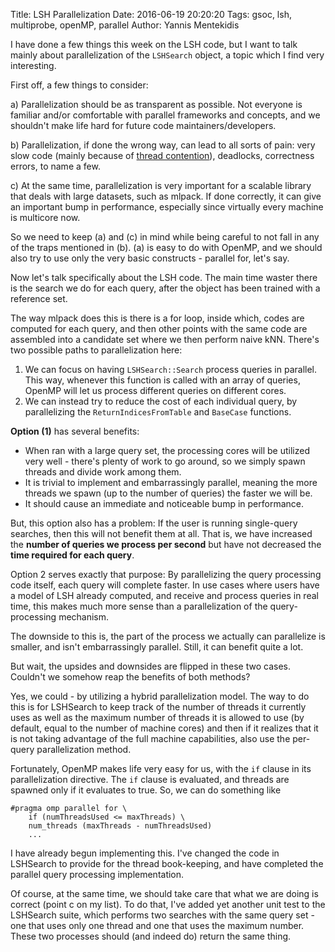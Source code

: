 Title: LSH Parallelization
Date: 2016-06-19 20:20:20
Tags: gsoc, lsh, multiprobe, openMP, parallel
Author: Yannis Mentekidis

I have done a few things this week on the LSH code, but I want to talk mainly about parallelization of the `LSHSearch` object, a topic which I find very interesting.

First off, a few things to consider:

a) Parallelization should be as transparent as possible. Not everyone is familiar and/or comfortable with parallel frameworks and concepts, and we shouldn't make life hard for future code maintainers/developers.

b) Parallelization, if done the wrong way, can lead to all sorts of pain: very slow code (mainly because of [thread contention](http://stackoverflow.com/questions/1970345/what-is-thread-contention)), deadlocks, correctness errors, to name a few.

c) At the same time, parallelization is very important for a scalable library that deals with large datasets, such as mlpack. If done correctly, it can give an important bump in performance, especially since virtually every machine is multicore now.

So we need to keep (a) and (c) in mind while being careful to not fall in any of the traps mentioned in (b). (a) is easy to do with OpenMP, and we should also try to use only the very basic constructs - parallel for, let's say.

Now let's talk specifically about the LSH code. The main time waster there is  the search we do for each query, after the object has been trained with a reference set.

The way mlpack does this is there is a for loop, inside which, codes are computed for each query, and then other points with the same code are assembled into a candidate set where we then perform naive kNN. There's two possible paths to parallelization here:

1. We can focus on having `LSHSearch::Search` process queries in parallel. This way, whenever this function is called with an array of queries, OpenMP will let us process different queries on different cores.
2. We can instead try to reduce the cost of each individual query, by parallelizing the `ReturnIndicesFromTable` and `BaseCase` functions.

**Option (1)** has several benefits: 

 - When ran with a large query set, the processing cores will be utilized very well - there's plenty of work to go around, so we simply spawn threads and divide work among them.
 - It is trivial to implement and embarrassingly parallel, meaning the more threads we spawn (up to the number of queries) the faster we will be.
 - It should cause an immediate and noticeable bump in performance.

But, this option also has a problem: If the user is running single-query searches, then this will not benefit them at all. That is, we have increased the **number of queries we process per second** but have not decreased the **time required for each query**.

Option 2 serves exactly that purpose: By parallelizing the query processing code itself, each query will complete faster. In use cases where users have a model of LSH already computed, and receive and process queries in real time, this makes much more sense than a parallelization of the query-processing mechanism.

The downside to this is, the part of the process we actually can parallelize is smaller, and isn't embarrassingly parallel. Still, it can benefit quite a lot.

But wait, the upsides and downsides are flipped in these two cases. Couldn't we somehow reap the benefits of both methods?

Yes, we could - by utilizing a hybrid parallelization model. The way to do this is for LSHSearch to keep track of the number of threads it currently uses as well as the maximum number of threads it is allowed to use (by default, equal to the number of machine cores) and then if it realizes that it is not taking advantage of the full machine capabilities, also use the per-query parallelization method.

Fortunately, OpenMP makes life very easy for us, with the `if` clause in its parallelization directive. The `if` clause is evaluated, and threads are spawned only if it evaluates to true. So, we can do something like

```
#pragma omp parallel for \
	if (numThreadsUsed <= maxThreads) \
	num_threads (maxThreads - numThreadsUsed)
	...
```

I have already begun implementing this. I've changed the code in LSHSearch to provide for the thread book-keeping, and have completed the parallel query processing implementation.

Of course, at the same time, we should take care that what we are doing is correct (point c on my list). To do that, I've added yet another unit test to the LSHSearch suite, which performs two searches with the same query set - one that uses only one thread and one that uses the maximum number. These two processes should (and indeed do) return the same thing.